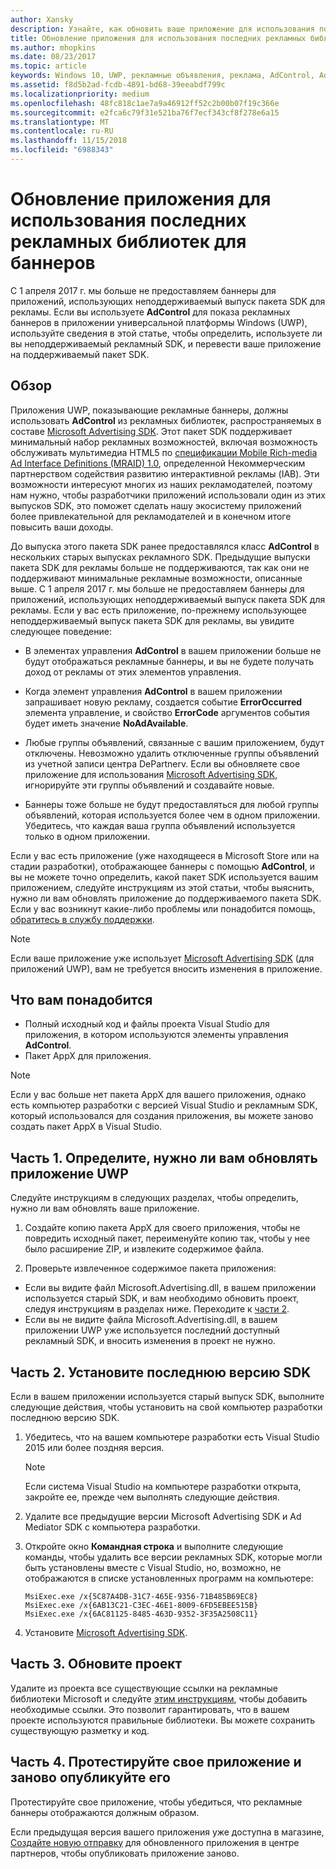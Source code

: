 ```yaml
---
author: Xansky
description: Узнайте, как обновить ваше приложение для использования последних поддерживаемых версий библиотек Microsoft Advertising, чтобы приложение продолжало получать рекламные баннеры.
title: Обновление приложения для использования последних рекламных библиотек для баннеров
ms.author: mhopkins
ms.date: 08/23/2017
ms.topic: article
keywords: Windows 10, UWP, рекламные объявления, реклама, AdControl, AdMediatorControl, переход
ms.assetid: f8d5b2ad-fcdb-4891-bd68-39eeabdf799c
ms.localizationpriority: medium
ms.openlocfilehash: 48fc818c1ae7a9a46912ff52c2b00b07f19c366e
ms.sourcegitcommit: e2fca6c79f31e521ba76f7ecf343cf8f278e6a15
ms.translationtype: MT
ms.contentlocale: ru-RU
ms.lasthandoff: 11/15/2018
ms.locfileid: "6988343"
---
```

# <a name="update-your-app-to-the-latest-advertising-libraries-for-banner-ads"></a>Обновление приложения для использования последних рекламных библиотек для баннеров

С 1 апреля 2017 г. мы больше не предоставляем баннеры для приложений, использующих неподдерживаемый выпуск пакета SDK для рекламы. Если вы используете **AdControl** для показа рекламных баннеров в приложении универсальной платформы Windows (UWP), используйте сведения в этой статье, чтобы определить, используете ли вы неподдерживаемый рекламный SDK, и перевести ваше приложение на поддерживаемый пакет SDK.

## <a name="overview"></a>Обзор

Приложения UWP, показывающие рекламные баннеры, должны использовать **AdControl** из рекламных библиотек, распространяемых в составе [Microsoft Advertising SDK](http://aka.ms/ads-sdk-uwp). Этот пакет SDK поддерживает минимальный набор рекламных возможностей, включая возможность обслуживать мультимедиа HTML5 по [спецификации Mobile Rich-media Ad Interface Definitions (MRAID) 1.0](http://www.iab.com/wp-content/uploads/2015/08/IAB_MRAID_VersionOne.pdf), определенной Некоммерческим партнерством содействия развитию интерактивной рекламы (IAB). Эти возможности интересуют многих из наших рекламодателей, поэтому нам нужно, чтобы разработчики приложений использовали один из этих выпусков SDK, это поможет сделать нашу экосистему приложений более привлекательной для рекламодателей и в конечном итоге повысить ваши доходы.

До выпуска этого пакета SDK ранее предоставлялся класс **AdControl** в нескольких старых выпусках рекламного SDK. Предыдущие выпуски пакета SDK для рекламы больше не поддерживаются, так как они не поддерживают минимальные рекламные возможности, описанные выше. С 1 апреля 2017 г. мы больше не предоставляем баннеры для приложений, использующих неподдерживаемый выпуск пакета SDK для рекламы. Если у вас есть приложение, по-прежнему использующее неподдерживаемый выпуск пакета SDK для рекламы, вы увидите следующее поведение:

* В элементах управления **AdControl** в вашем приложении больше не будут отображаться рекламные баннеры, и вы не будете получать доход от рекламы от этих элементов управления.

* Когда элемент управления **AdControl** в вашем приложении запрашивает новую рекламу, создается событие **ErrorOccurred** элемента управление, и свойство **ErrorCode** аргументов события будет иметь значение **NoAdAvailable**.

* Любые группы объявлений, связанные с вашим приложением, будут отключены. Невозможно удалить отключенные группы объявлений из учетной записи центра DePartnerv. Если вы обновляете свое приложение для использования [Microsoft Advertising SDK](http://aka.ms/ads-sdk-uwp), игнорируйте эти группы объявлений и создавайте новые.

* Баннеры тоже больше не будут предоставляться для любой группы объявлений, которая используется более чем в одном приложении. Убедитесь, что каждая ваша группа объявлений используется только в одном приложении.

Если у вас есть приложение (уже находящееся в Microsoft Store или на стадии разработки), отображающее баннеры с помощью **AdControl**, и вы не можете точно определить, какой пакет SDK используется вашим приложением, следуйте инструкциям из этой статьи, чтобы выяснить, нужно ли вам обновлять приложение до поддерживаемого пакета SDK. Если у вас возникнут какие-либо проблемы или понадобится помощь, [обратитесь в службу поддержки](http://go.microsoft.com/fwlink/?LinkId=393643).

> [!NOTE]
> Если ваше приложение уже использует [Microsoft Advertising SDK](http://aka.ms/ads-sdk-uwp) (для приложений UWP), вам не требуется вносить изменения в приложение.

## <a name="prerequisites"></a>Что вам понадобится

* Полный исходный код и файлы проекта Visual Studio для приложения, в котором используются элементы управления **AdControl**.
* Пакет AppX для приложения.

> [!NOTE]
> Если у вас больше нет пакета AppX для вашего приложения, однако есть компьютер разработки с версией Visual Studio и рекламным SDK, который использовался для создания приложения, вы можете заново создать пакет AppX в Visual Studio.

<span id="part-1" />

## <a name="part-1-determine-whether-you-need-to-update-your-uwp-app"></a>Часть 1. Определите, нужно ли вам обновлять приложение UWP

Следуйте инструкциям в следующих разделах, чтобы определить, нужно ли вам обновлять ваше приложение.

1. Создайте копию пакета AppX для своего приложения, чтобы не повредить исходный пакет, переименуйте копию так, чтобы у нее было расширение ZIP, и извлеките содержимое файла.

2. Проверьте извлеченное содержимое пакета приложения:
  * Если вы видите файл Microsoft.Advertising.dll, в вашем приложении используется старый SDK, и вам необходимо обновить проект, следуя инструкциям в разделах ниже. Переходите к [части 2](update-your-app-to-the-latest-advertising-libraries.md#part-2).
  * Если вы не видите файла Microsoft.Advertising.dll, в вашем приложении UWP уже используется последний доступный рекламный SDK, и вносить изменения в проект не нужно.


<span id="part-2" />

## <a name="part-2-install-the-latest-sdk"></a>Часть 2. Установите последнюю версию SDK

Если в вашем приложении используется старый выпуск SDK, выполните следующие действия, чтобы установить на свой компьютер разработки последнюю версию SDK.

1. Убедитесь, что на вашем компьютере разработки есть Visual Studio 2015 или более поздняя версия.
    > [!NOTE]
    > Если система Visual Studio на компьютере разработки открыта, закройте ее, прежде чем выполнять следующие действия.

1.  Удалите все предыдущие версии Microsoft Advertising SDK и Ad Mediator SDK с компьютера разработки.

2.  Откройте окно **Командная строка** и выполните следующие команды, чтобы удалить все версии рекламных SDK, которые могли быть установлены вместе с Visual Studio, но, возможно, не отображаются в списке установленных программ на компьютере:
    ```syntax
    MsiExec.exe /x{5C87A4DB-31C7-465E-9356-71B485B69EC8}
    MsiExec.exe /x{6AB13C21-C3EC-46E1-8009-6FD5EBEE515B}
    MsiExec.exe /x{6AC81125-8485-463D-9352-3F35A2508C11}
    ```

3.  Установите [Microsoft Advertising SDK](http://aka.ms/ads-sdk-uwp).

## <a name="part-3-update-your-project"></a>Часть 3. Обновите проект

Удалите из проекта все существующие ссылки на рекламные библиотеки Microsoft и следуйте [этим инструкциям](install-the-microsoft-advertising-libraries.md#reference), чтобы добавить необходимые ссылки. Это позволит гарантировать, что в вашем проекте используются правильные библиотеки. Вы можете сохранить существующую разметку и код.

## <a name="part-4-test-and-republish-your-app"></a>Часть 4. Протестируйте свое приложение и заново опубликуйте его

Протестируйте свое приложение, чтобы убедиться, что рекламные баннеры отображаются должным образом.

Если предыдущая версия вашего приложения уже доступна в магазине, [Создайте новую отправку](../publish/app-submissions.md) для обновленного приложения в центре партнеров, чтобы опубликовать приложение заново.
